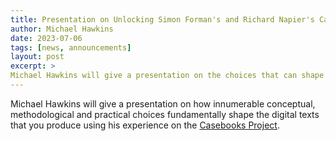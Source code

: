 ```yaml
---
title: Presentation on Unlocking Simon Forman's and Richard Napier's Casebooks by Michael Hawkins
author: Michael Hawkins
date: 2023-07-06
tags: [news, announcements]
layout: post
excerpt: >
Michael Hawkins will give a presentation on the choices that can shape the digital texts that you produce, using Forman and Napier's Casebooks as an example.
---
```


Michael Hawkins will give a presentation on how innumerable conceptual, methodological and practical choices fundamentally shape the digital texts that you produce using his experience on the [Casebooks Project](https://casebooks.lib.cam.ac.uk). 